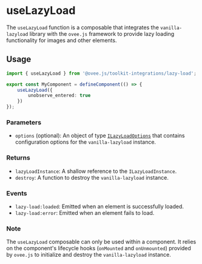 # useLazyLoad

The `useLazyLoad` function is a composable that integrates the `vanilla-lazyload` library with the `ovee.js` framework to provide lazy loading functionality for images and other elements.

## Usage

```ts
import { useLazyLoad } from '@ovee.js/toolkit-integrations/lazy-load';

export const MyComponent = defineComponent(() => {
	useLazyLoad({
		unobserve_entered: true
	})
});
```

### Parameters

- `options` (optional): An object of type [`ILazyLoadOptions`](https://github.com/verlok/vanilla-lazyload?tab=readme-ov-file#options) that contains configuration options for the `vanilla-lazyload` instance.

### Returns

- `lazyLoadInstance`: A shallow reference to the `ILazyLoadInstance`.
- `destroy`: A function to destroy the `vanilla-lazyload` instance.

### Events

- `lazy-load:loaded`: Emitted when an element is successfully loaded.
- `lazy-load:error`: Emitted when an element fails to load.

### Note

The `useLazyLoad` composable can only be used within a component. It relies on the component's lifecycle hooks (`onMounted` and `onUnmounted`) provided by `ovee.js` to initialize and destroy the `vanilla-lazyload` instance. 